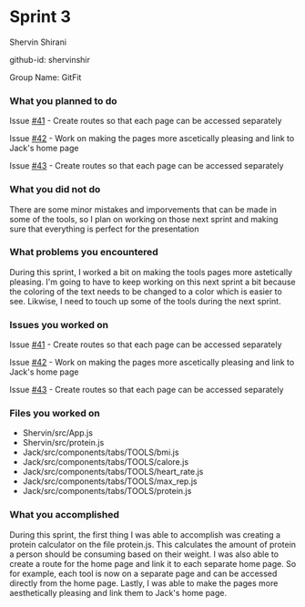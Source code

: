 # Sprint 3

Shervin Shirani

github-id: shervinshir

Group Name: GitFit

### What you planned to do

Issue [#41](https://github.com/utk-cs340-fall22/GitFit/issues/41) - Create routes so that each page can be accessed separately

Issue [#42](https://github.com/utk-cs340-fall22/GitFit/issues/42) - Work on making the pages more ascetically pleasing and link to Jack's home page

Issue [#43](https://github.com/utk-cs340-fall22/GitFit/issues/43) - Create routes so that each page can be accessed separately

### What you did not do
There are some minor mistakes and imporvements that can be made in some of the tools, so I plan on working on those next sprint and making sure that everything is perfect for the presentation

### What problems you encountered
During this sprint, I worked a bit on making the tools pages more astetically pleasing. I'm going to have to keep working on this next sprint a bit because the coloring of the text needs to be changed to a color which is easier to see. Likwise, I need to touch up some of the tools during the next sprint.

### Issues you worked on
Issue [#41](https://github.com/utk-cs340-fall22/GitFit/issues/41) - Create routes so that each page can be accessed separately

Issue [#42](https://github.com/utk-cs340-fall22/GitFit/issues/42) - Work on making the pages more ascetically pleasing and link to Jack's home page

Issue [#43](https://github.com/utk-cs340-fall22/GitFit/issues/43) - Create routes so that each page can be accessed separately


### Files you worked on
 - Shervin/src/App.js
 - Shervin/src/protein.js
 - Jack/src/components/tabs/TOOLS/bmi.js
 - Jack/src/components/tabs/TOOLS/calore.js
 - Jack/src/components/tabs/TOOLS/heart_rate.js
 - Jack/src/components/tabs/TOOLS/max_rep.js
 - Jack/src/components/tabs/TOOLS/protein.js

### What you accomplished
During this sprint, the first thing I was able to accomplish was creating a protein calculator on the file protein.js. This calculates the amount of protein a person should be consuming based on their weight. I was also able to create a route for the home page and link it to each separate home page. So for example, each tool is now on a separate page and can be accessed directly from the home page. Lastly, I was able to make the pages more aesthetically pleasing and link them to Jack's home page.